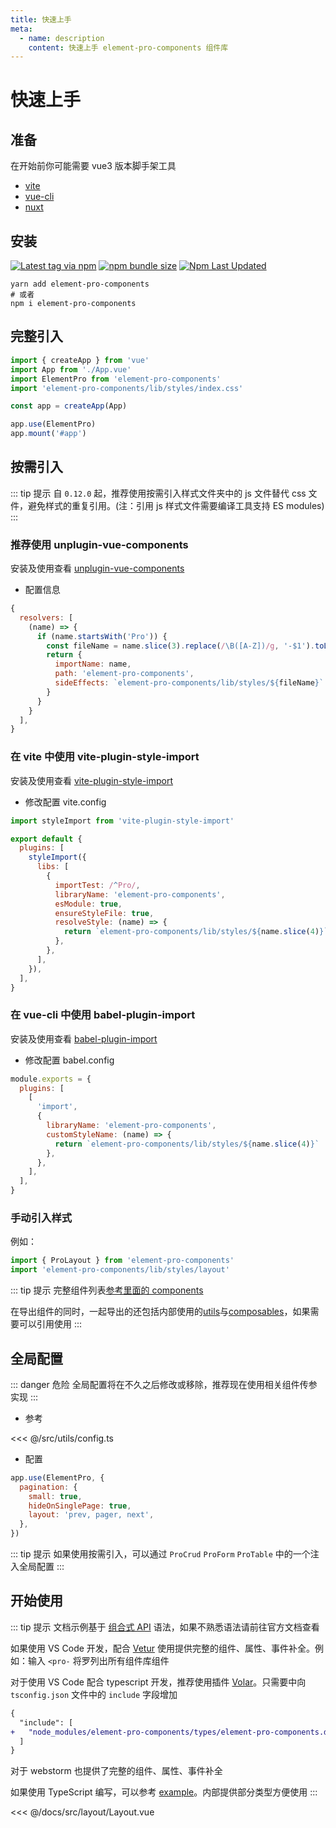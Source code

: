 ```yaml
---
title: 快速上手
meta:
  - name: description
    content: 快速上手 element-pro-components 组件库
---
```


# 快速上手

## 准备

在开始前你可能需要 vue3 版本脚手架工具

- [vite](https://vitejs.dev/)
- [vue-cli](https://cli.vuejs.org/zh/)
- [nuxt](https://zh.nuxtjs.org/)

## 安装

[![Latest tag via npm](https://img.shields.io/npm/v/element-pro-components.svg?style=flat-square&logo=npm)](https://npmjs.com/package/element-pro-components)
[![npm bundle size](https://img.shields.io/bundlephobia/min/element-pro-components?label=size&logo=npm&style=flat-square)](https://npmjs.com/package/element-pro-components)
[![Npm Last Updated](https://img.shields.io/badge/dynamic/json.svg?style=flat-square&logo=npm&label=last%20release&url=http%3A%2F%2Fregistry.npmjs.org%2Felement-pro-components&query=$.time.modified)](https://www.npmjs.com/package/element-pro-components)

```
yarn add element-pro-components
# 或者
npm i element-pro-components
```

## 完整引入

```js
import { createApp } from 'vue'
import App from './App.vue'
import ElementPro from 'element-pro-components'
import 'element-pro-components/lib/styles/index.css'

const app = createApp(App)

app.use(ElementPro)
app.mount('#app')
```

## 按需引入

::: tip 提示
自 `0.12.0` 起，推荐使用按需引入样式文件夹中的 js 文件替代 css 文件，避免样式的重复引用。(注：引用 js 样式文件需要编译工具支持 ES modules)
:::

### 推荐使用 unplugin-vue-components

安装及使用查看 [unplugin-vue-components](https://www.npmjs.com/package/unplugin-vue-components)

- 配置信息

```js
{
  resolvers: [
    (name) => {
      if (name.startsWith('Pro')) {
        const fileName = name.slice(3).replace(/\B([A-Z])/g, '-$1').toLocaleLowerCase()
        return {
          importName: name,
          path: 'element-pro-components',
          sideEffects: `element-pro-components/lib/styles/${fileName}`
        }
      }
    }
  ],
}
```

### 在 vite 中使用 vite-plugin-style-import

安装及使用查看 [vite-plugin-style-import](https://www.npmjs.com/package/vite-plugin-style-import)

- 修改配置 vite.config

```js
import styleImport from 'vite-plugin-style-import'

export default {
  plugins: [
    styleImport({
      libs: [
        {
          importTest: /^Pro/,
          libraryName: 'element-pro-components',
          esModule: true,
          ensureStyleFile: true,
          resolveStyle: (name) => {
            return `element-pro-components/lib/styles/${name.slice(4)}`
          },
        },
      ],
    }),
  ],
}
```

### 在 vue-cli 中使用 babel-plugin-import

安装及使用查看 [babel-plugin-import](https://www.npmjs.com/package/babel-plugin-import)

- 修改配置 babel.config

```js
module.exports = {
  plugins: [
    [
      'import',
      {
        libraryName: 'element-pro-components',
        customStyleName: (name) => {
          return `element-pro-components/lib/styles/${name.slice(4)}`
        },
      },
    ],
  ],
}
```

### 手动引入样式

例如：

```js
import { ProLayout } from 'element-pro-components'
import 'element-pro-components/lib/styles/layout'
```

::: tip 提示
完整组件列表[参考里面的 components](https://github.com/tolking/element-pro-components/blob/master/src/index.ts)

在导出组件的同时，一起导出的还包括内部使用的[utils](https://github.com/tolking/element-pro-components/blob/master/src/utils/)与[composables](https://github.com/tolking/element-pro-components/blob/master/src/composables/)，如果需要可以引用使用
:::

## 全局配置

::: danger 危险
全局配置将在不久之后修改或移除，推荐现在使用相关组件传参实现
:::

- 参考

<<< @/src/utils/config.ts

- 配置

```js
app.use(ElementPro, {
  pagination: {
    small: true,
    hideOnSinglePage: true,
    layout: 'prev, pager, next',
  },
})
```

::: tip 提示
如果使用按需引入，可以通过 `ProCrud` `ProForm` `ProTable` 中的一个注入全局配置
:::

## 开始使用

::: tip 提示
文档示例基于 [组合式 API](https://v3.cn.vuejs.org/guide/composition-api-introduction.html) 语法，如果不熟悉语法请前往官方文档查看

如果使用 VS Code 开发，配合 [Vetur](https://marketplace.visualstudio.com/items?itemName=octref.vetur) 使用提供完整的组件、属性、事件补全。例如：输入 `<pro-` 将罗列出所有组件库组件

对于使用 VS Code 配合 typescript 开发，推荐使用插件 [Volar](https://marketplace.visualstudio.com/items?itemName=johnsoncodehk.volar)。只需要中向 `tsconfig.json` 文件中的 `include` 字段增加

```diff
{
  "include": [
+   "node_modules/element-pro-components/types/element-pro-components.d.ts"
  ]
}
```

对于 webstorm 也提供了完整的组件、属性、事件补全

如果使用 TypeScript 编写，可以参考 [example](https://github.com/tolking/element-pro-components/tree/master/docs/src/views/)。内部提供部分类型方便使用
:::

<<< @/docs/src/layout/Layout.vue
